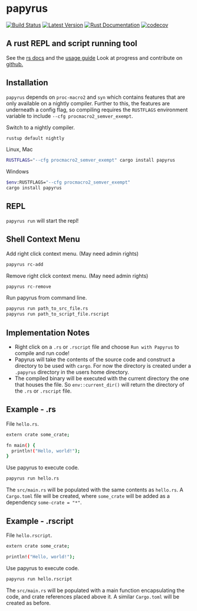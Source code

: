 # papyrus

[![Build Status](https://travis-ci.com/kurtlawrence/papyrus.svg?branch=master)](https://travis-ci.com/kurtlawrence/papyrus) [![Latest Version](https://img.shields.io/crates/v/papyrus.svg)](https://crates.io/crates/papyrus) [![Rust Documentation](https://img.shields.io/badge/api-rustdoc-blue.svg)](https://docs.rs/papyrus) [![codecov](https://codecov.io/gh/kurtlawrence/papyrus/branch/master/graph/badge.svg)](https://codecov.io/gh/kurtlawrence/papyrus)

## A rust REPL and script running tool

See the [rs docs](https://docs.rs/papyrus/) and the [usage guide](https://kurtlawrence.github.io/papyrus/)
Look at progress and contribute on [github.](https://github.com/kurtlawrence/papyrus)

## Installation

`papyrus` depends on `proc-macro2` and `syn` which contains features that are only available on a nightly compiler. Further to this, the features are underneath a config flag, so compiling requires the `RUSTFLAGS` environment variable to include `--cfg procmacro2_semver_exempt`.

Switch to a nightly compiler.

```sh
rustup default nightly
```

Linux, Mac

```bash
RUSTFLAGS="--cfg procmacro2_semver_exempt" cargo install papyrus
```

Windows

```bash
$env:RUSTFLAGS="--cfg procmacro2_semver_exempt"
cargo install papyrus
```

## REPL

`papyrus run` will start the repl!

## Shell Context Menu

Add right click context menu. (May need admin rights)

```bash
papyrus rc-add
```

Remove right click context menu. (May need admin rights)

```bash
papyrus rc-remove
```

Run papyrus from command line.

```bash
papyrus run path_to_src_file.rs
papyrus run path_to_script_file.rscript
```

## Implementation Notes

- Right click on a `.rs` or `.rscript` file and choose `Run with Papyrus` to compile and run code!
- Papyrus will take the contents of the source code and construct a directory to be used with `cargo`. For now the directory is created under a `.papyrus` directory in the users home directory.
- The compiled binary will be executed with the current directory the one that houses the file. So `env::current_dir()` will return the directory of the `.rs` or `.rscript` file.

## Example - .rs

File `hello.rs`.

```sh
extern crate some_crate;

fn main() {
  println!("Hello, world!");
}
```

Use papyrus to execute code.

```bash
papyrus run hello.rs
```

The `src/main.rs` will be populated with the same contents as `hello.rs`. A `Cargo.toml` file will be created, where `some_crate` will be added as a dependency `some-crate = "*"`.

## Example - .rscript

File `hello.rscript`.

```sh
extern crate some_crate;

println!("Hello, world!");
```

Use papyrus to execute code.

```bash
papyrus run hello.rscript
```

The `src/main.rs` will be populated with a main function encapsulating the code, and crate references placed above it. A similar `Cargo.toml` will be created as before.
